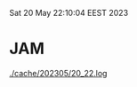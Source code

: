 Sat 20 May 22:10:04 EEST 2023
# JAM
<a href='./cache/202305/20_22.log'>./cache/202305/20_22.log</a>
